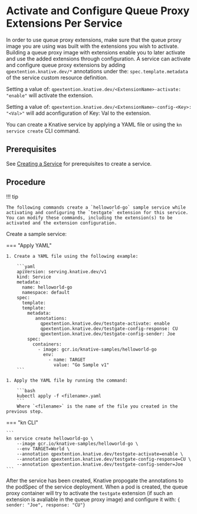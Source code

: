 # Activate and Configure Queue Proxy Extensions Per Service

In order to use queue proxy extensions, make sure that the queue proxy image you are using was built with the extensions you wish to activate.
Building a queue proxy image with extensions enable you to later activate and use the added extensions through configuration.
A service can activate and configure queue proxy extensions by adding `qpextention.knative.dev/*` annotations under the: `spec.template.metadata` of the service custom resource definition.

Setting a value of: `qpextention.knative.dev/<ExtensionName>-activate: "enable"` will activate the extension.

Setting a value of: `qpextention.knative.dev/<ExtensionName>-config-<Key>: "<Val>"` will add aconfiguration of Key: Val to the extension.

You can create a Knative service by applying a YAML file or using the `kn service create` CLI command.

## Prerequisites

See [Creating a Service](./creating-services.md) for prerequisites to create a service. 

## Procedure

!!! tip

    The following commands create a `helloworld-go` sample service while activating and configuring the `testgate` extension for this service. You can modify these commands, including the extension(s) to be activated and the extension configuration.

Create a sample service:

=== "Apply YAML"

    1. Create a YAML file using the following example:

        ```yaml
        apiVersion: serving.knative.dev/v1
        kind: Service
        metadata:
          name: helloworld-go
          namespace: default
        spec:
          template:
          template:
            metadata:
               annotations:
                 qpextention.knative.dev/testgate-activate: enable
                 qpextention.knative.dev/testgate-config-response: CU
                 qpextention.knative.dev/testgate-config-sender: Joe
            spec:
              containers:
                - image: gcr.io/knative-samples/helloworld-go
                  env:
                    - name: TARGET
                      value: "Go Sample v1"
        ```

    1. Apply the YAML file by running the command:

        ```bash
        kubectl apply -f <filename>.yaml
        ```
        Where `<filename>` is the name of the file you created in the previous step.

=== "kn CLI"

    ```
    kn service create helloworld-go \
        --image gcr.io/knative-samples/helloworld-go \
        --env TARGET=World \
        --annotation qpextention.knative.dev/testgate-activate=enable \
        --annotation qpextention.knative.dev/testgate-config-response=CU \
        --annotation qpextention.knative.dev/testgate-config-sender=Joe
    ```

After the service has been created, Knative propogate the annotations to the podSpec of the service deployment. When a pod is created, the queue proxy container will try to activate the `testgate` extension (if such an extension is avaliable in the queue proxy image) and configure it with: `{ sender: "Joe", response: "CU"}` 
